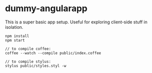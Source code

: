 dummy-angularapp
============
This is a super basic app setup.  Useful for exploring client-side stuff in isolation.

```
npm install
npm start

// to compile coffee:
coffee --watch --compile public/index.coffee

// to compile stylus:
stylus public/styles.styl -w
```

